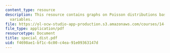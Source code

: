 ```yaml
---
content_type: resource
description: This resource contains graphs on Poisson distributions based on different
  variables.
file: https://ol-ocw-studio-app-production.s3.amazonaws.com/courses/14-30-introduction-to-statistical-method-in-economics-spring-2006/f4698ae1bf1c6c00c4ea91e09363147d_special_dist.pdf
file_type: application/pdf
resourcetype: Document
title: special_dist.pdf
uid: f4698ae1-bf1c-6c00-c4ea-91e09363147d
---
```

